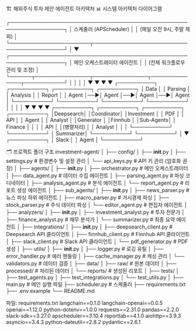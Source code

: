 🏗️ 해외주식 투자 제안 에이전트 아키텍처
📊 시스템 아키텍처 다이어그램

┌─────────────────────────────────────────────────────────────────┐
│                        스케줄러 (APScheduler)                      │
│                    (매일 오전 9시, 주말 제외)                       │
└──────────────────────┬──────────────────────────────────────────┘
                       │
                       ▼
┌─────────────────────────────────────────────────────────────────┐
│                  메인 오케스트레이터 에이전트                        │
│            (전체 워크플로우 관리 및 조정)                           │
└──────┬───────────────┬───────────────┬──────────────┬───────────┘
       │               │               │              │
       ▼               ▼               ▼              ▼
┌──────────┐   ┌──────────┐   ┌──────────┐   ┌──────────┐
│ Data     │   │ Parsing  │   │ Analysis │   │ Report   │
│ Agent    │──▶│ Agent    │──▶│ Agent    │──▶│ Agent    │
└──────────┘   └──────────┘   └──────────┘   └──────────┘
       │               │               │              │
       ▼               ▼               ▼              ▼
┌──────────┐   ┌──────────┐   ┌──────────┐   ┌──────────┐
│Deepsearch│   │Coordinator│  │Investment │   │  PDF     │
│  API     │   │  Agent   │   │  Analyst  │   │Generator │
│Finnhub   │   │Sub-Agents│   │  Finance  │   │          │
│  API     │   │(병렬처리) │   │  Analyst  │   │          │
└──────────┘   └──────────┘   │ Summarizer│   └──────────┘
                               └──────────┘          │
                                                     ▼
                                              ┌──────────┐
                                              │ Slack    │
                                              │  Agent   │
                                              └──────────┘


🗂️ 프로젝트 폴더 구조
investment-agent/
│
├── config/
│   ├── __init__.py
│   ├── settings.py              # 환경변수 및 설정 관리
│   └── api_keys.py              # API 키 관리 (암호화 권장)
│
├── agents/
│   ├── __init__.py
│   ├── orchestrator.py          # 메인 오케스트레이터
│   ├── data_agent.py            # 데이터 수집 에이전트
│   ├── parsing_agent.py         # 파싱 코디네이터
│   ├── analysis_agent.py        # 분석 에이전트
│   └── report_agent.py          # 리포트 생성 에이전트
│
├── sub_agents/
│   ├── __init__.py
│   ├── news_parser.py           # 뉴스 파싱 하위 에이전트
│   ├── macro_parser.py          # 거시경제 파싱
│   ├── stock_parser.py          # 주식 데이터 파싱
│   └── editor_agent.py          # 편집자 에이전트
│
├── analyzers/
│   ├── __init__.py
│   ├── investment_analyst.py    # 투자 전문가
│   ├── finance_analyst.py       # 재무 분석가
│   └── summarizer.py            # 최종 요약 에이전트
│
├── integrations/
│   ├── __init__.py
│   ├── deepsearch_client.py     # Deepsearch API 클라이언트
│   ├── finnhub_client.py        # Finnhub API 클라이언트
│   ├── slack_client.py          # Slack API 클라이언트
│   └── pdf_generator.py         # PDF 생성
│
├── utils/
│   ├── __init__.py
│   ├── logger.py                # 로깅 유틸
│   ├── error_handler.py         # 에러 핸들링
│   ├── cache_manager.py         # 캐싱 관리
│   └── validators.py            # 데이터 검증
│
├── data/
│   ├── raw/                     # 원본 데이터
│   ├── processed/               # 처리된 데이터
│   └── reports/                 # 생성된 리포트
│
├── tests/
│   ├── test_agents.py
│   ├── test_integrations.py
│   └── test_utils.py
│
├── main.py                      # 메인 실행 파일
├── scheduler.py                 # 스케줄러
├── requirements.txt
├── .env.example
└── README.md

파일: requirements.txt
langchain==0.1.0
langchain-openai==0.0.5
openai==1.12.0
python-dotenv==1.0.0
requests==2.31.0
pandas==2.2.0
slack-sdk==3.27.0
apscheduler==3.10.4
reportlab==4.1.0
aiohttp==3.9.3
asyncio==3.4.3
python-dateutil==2.8.2
pydantic==2.6.1